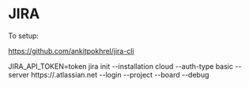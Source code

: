 # JIRA

To setup:

https://github.com/ankitpokhrel/jira-cli

JIRA_API_TOKEN=token jira init --installation cloud --auth-type basic --server https://<team>.atlassian.net --login <email> --project <project> --board <board> --debug

